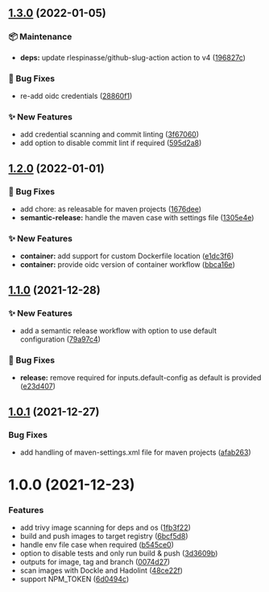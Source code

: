 ## [1.3.0](https://github.com/erzz/workflows/compare/v1.2.0...v1.3.0) (2022-01-05)


### :package: Maintenance

* **deps:** update rlespinasse/github-slug-action action to v4 ([196827c](https://github.com/erzz/workflows/commit/196827c02f1e21949e05653ed4250590854ff073))


### :bug: Bug Fixes

* re-add oidc credentials ([28860f1](https://github.com/erzz/workflows/commit/28860f1c2b56abe6dd23f0e620676b60573d930b))


### :sparkles: New Features

* add credential scanning and commit linting ([3f67060](https://github.com/erzz/workflows/commit/3f670603a7253f804a2d78b2dd21d9ccc1ed374f))
* add option to disable commit lint if required ([595d2a8](https://github.com/erzz/workflows/commit/595d2a872d16fdc9d56e7bbb9c95583e943b6893))

## [1.2.0](https://github.com/erzz/workflows/compare/v1.1.0...v1.2.0) (2022-01-01)


### :bug: Bug Fixes

* add chore: as releasable for maven projects ([1676dee](https://github.com/erzz/workflows/commit/1676deeca12fd73949490eee5bdd634d3ed09d78))
* **semantic-release:** handle the maven case with settings file ([1305e4e](https://github.com/erzz/workflows/commit/1305e4e91324978b8f0ecf414788ec58c318c04e))


### :sparkles: New Features

* **container:** add support for custom Dockerfile location ([e1dc3f6](https://github.com/erzz/workflows/commit/e1dc3f6d89ae35791030ccad72c5d457d385d51b))
* **container:** provide oidc version of container workflow ([bbca16e](https://github.com/erzz/workflows/commit/bbca16efcc0ffffb59036ec1dcae805424749d81))

## [1.1.0](https://github.com/erzz/workflows/compare/v1.0.1...v1.1.0) (2021-12-28)


### :sparkles: New Features

* add a semantic release workflow with option to use default configuration ([79a97c4](https://github.com/erzz/workflows/commit/79a97c468e1869cb6f1f3340a723eea525726f31))


### :bug: Bug Fixes

* **release:** remove required for inputs.default-config as default is provided ([e23d407](https://github.com/erzz/workflows/commit/e23d407a85b5913991beebb35d5edc00c88db329))

## [1.0.1](https://github.com/erzz/workflows/compare/v1.0.0...v1.0.1) (2021-12-27)


### Bug Fixes

* add handling of maven-settings.xml file for maven projects ([afab263](https://github.com/erzz/workflows/commit/afab263186d09b8ea6ba80f95f69e24176c478f9))

# 1.0.0 (2021-12-23)


### Features

* add trivy image scanning for deps and os ([1fb3f22](https://github.com/erzz/workflows/commit/1fb3f2270f3ea3b693e271e6542423160b345965))
* build and push images to target registry ([6bcf5d8](https://github.com/erzz/workflows/commit/6bcf5d8744c4d46c5371f086702fdfbfc171b3ad))
* handle env file case when required ([b545ce0](https://github.com/erzz/workflows/commit/b545ce002946e1dc649d86ec9852f7af132e70cf))
* option to disable tests and only run build & push ([3d3609b](https://github.com/erzz/workflows/commit/3d3609b8e554b6a3746ecf35616f9b0e5d7f7d58))
* outputs for image, tag and branch ([0074d27](https://github.com/erzz/workflows/commit/0074d27807442783b29ed3a2f5d0f6036cd55bc7))
* scan images with Dockle and Hadolint ([48ce22f](https://github.com/erzz/workflows/commit/48ce22ffa0b4b6c84de54fb63c440cfd906f0ebd))
* support NPM_TOKEN ([6d0494c](https://github.com/erzz/workflows/commit/6d0494c0f196795f8069084b2e304d5ee452538a))
